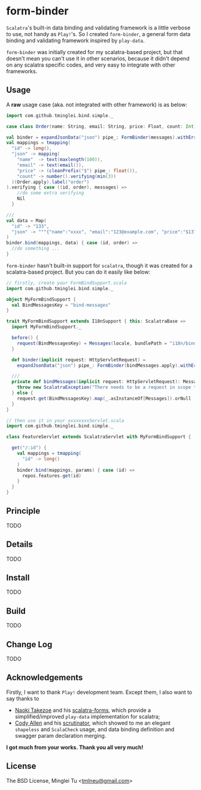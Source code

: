 form-binder
===========

`Scalatra`'s built-in data binding and validating framework is a little verbose to use, not handy as `Play!`'s. So I created `form-binder`, a general form data binding and validating framework inspired by `play-data`.

`form-binder` was initially created for my scalatra-based project, but that doesn't mean you can't use it in other scenarios, because it didn't depend on any scalatra specific codes, and very easy to integrate with other frameworks.


Usage
------
A **raw** usage case (aka. not integrated with other framework) is as below:
```scala
import com.github.tminglei.bind.simple._

case class Order(name: String, email: String, price: Float, count: Int)

val binder = expandJsonData("json") pipe_: FormBinder(messages).withErr(errsToJson4s)
val mappings = tmapping(
  "id" -> long(),
  "json" -> mapping(
    "name"  -> text(maxlength(100)),
    "email" -> text(email()),
    "price" -> (cleanPrefix("$") pipe_: float()),
    "count" -> number().verifying(min(3))
  )(Order.apply).label("order")
).verifying { case ((id, order), messages) =>
    //do some extra verifying
    Nil
  }

///
val data = Map(
  "id" -> "133",
  "json" -> """{"name":"xxxx", "email":"123@example.com", "price":"$137.5", "count":5}"""
)
binder.bind(mappings, data) { case (id, order) =>
  //do something ...
}
```

`form-binder` hasn't built-in support for `scalatra`, though it was created for a scalatra-based project. But you can  do it easily like below:
```scala
// firstly, create your FormBindSupport.scala
import com.github.tminglei.bind.simple._

object MyFormBindSupport {
  val BindMessagesKey = "bind-messages"
}

trait MyFormBindSupport extends I18nSupport { this: ScalatraBase =>
  import MyFormBindSupport._

  before() {
    request(BindMessagesKey) = Messages(locale, bundlePath = "i18n/bind-messages")
  }

  def binder(implicit request: HttpServletRequest) =
    expandJsonData("json") pipe_: FormBinder(bindMessages.apply).withErr(errsToJson4s)

  ///
  private def bindMessages(implicit request: HttpServletRequest): Messages = if (request == null) {
    throw new ScalatraException("There needs to be a request in scope to call bindMessages")
  } else {
    request.get(BindMessagesKey).map(_.asInstanceOf[Messages]).orNull
  }
}

// then use it in your xxxxxxxxServlet.scala
import com.github.tminglei.bind.simple._

class FeatureServlet extends ScalatraServlet with MyFormBindSupport {

  get("/:id") {
    val mappings = tmapping(
      "id" -> long()
    )
    binder.bind(mappings, params) { case (id) =>
      repos.features.get(id)
    }
  }
}
```


Principle
----------
TODO

Details
----------
TODO

Install
----------
TODO

Build
----------
TODO

Change Log
----------
TODO

Acknowledgements
-----------------
Firstly, I want to thank `Play!` development team. Except them, I also want to say thanks to
- [Naoki Takezoe](https://github.com/takezoe) and his [scalatra-forms](https://github.com/takezoe/scalatra-forms), which provide a simplified/improved `play-data` implementation for scalatra;
- [Cody Allen](https://github.com/ceedubs) and his [scrutinator](https://github.com/ceedubs/scrutinator), which showed to me an elegant `shapeless` and `ScalaCheck` usage, and data binding definition and swagger param declaration merging.

**I got much from your works. Thank you all very much!**

License
---------
The BSD License, Minglei Tu &lt;tmlneu@gmail.com&gt;
